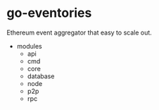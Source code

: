 # go-eventories
Ethereum event aggregator that easy to scale out.

- modules
    - api
    - cmd
    - core
    - database
    - node
    - p2p
    - rpc